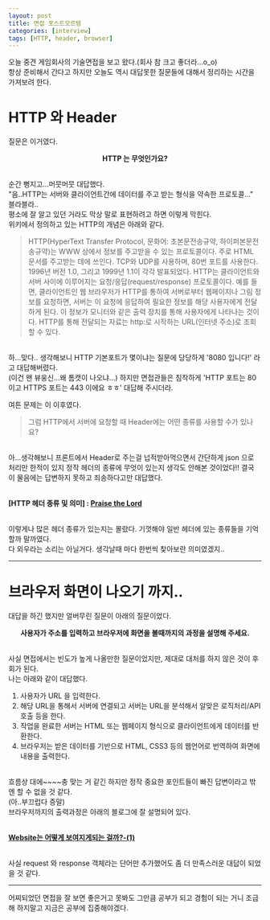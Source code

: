 ```yaml
---
layout: post
title: 면접 포스트모르템
categories: [interview]
tags: [HTTP, header, browser]
---
```


오늘 중견 게임회사의 기술면접을 보고 왔다.(회사 참 크고 좋더라...o_o)<br>
항상 준비해서 간다고 하지만 오늘도 역시 대답못한 질문들에 대해서 정리하는 시간을 가져보려 한다.

# HTTP 와 Header
질문은 이거였다.<br>

**<div style="text-align:center;">HTTP 는 무엇인가요?</div>**
<br>

순간 뻥지고...머뭇머뭇 대답했다.<br>
"음..HTTP는 서버와 클라이언트간에 데이터를 주고 받는 형식을 약속한 프로토콜..." 블라블라..<br>
평소에 잘 알고 있던 거라도 막상 말로 표현하려고 하면 이렇게 막힌다.<br>
위키에서 정의하고 있는 HTTP의 개념은 아래와 같다.

>HTTP(HyperText Transfer Protocol, 문화어: 초본문전송규약, 하이퍼본문전송규약)는 WWW 상에서 정보를 주고받을 수 있는 프로토콜이다. 주로 HTML 문서를 주고받는 데에 쓰인다. TCP와 UDP를 사용하며, 80번 포트를 사용한다. 1996년 버전 1.0, 그리고 1999년 1.1이 각각 발표되었다.
HTTP는 클라이언트와 서버 사이에 이루어지는 요청/응답(request/response) 프로토콜이다. 예를 들면, 클라이언트인 웹 브라우저가 HTTP를 통하여 서버로부터 웹페이지나 그림 정보를 요청하면, 서버는 이 요청에 응답하여 필요한 정보를 해당 사용자에게 전달하게 된다. 이 정보가 모니터와 같은 출력 장치를 통해 사용자에게 나타나는 것이다.
HTTP를 통해 전달되는 자료는 http:로 시작하는 URL(인터넷 주소)로 조회할 수 있다.

<br>
하...맞다.. 생각해보니 HTTP 기본포트가 몇이냐는 질문에 당당하게 '8080 입니다!' 라고 대답해버렸다.<br>
(이건 왠 뷰웅신...왜 톰캣이 나오냐...) 하지만 면접관들은 침착하게 'HTTP 포트는 80 이고 HTTPS 포트는 443 이에요 ㅎㅎ' 대답해 주시더라.<br>

여튼 문제는 이 이후였다.

>그럼 HTTP에서 서버에 요청할 때 Header에는 어떤 종류를 사용할 수가 있나요?

<br>
아...생각해보니 프론트에서 Header로 주는걸 넙적받아먹으면서 간단하게 json 으로 처리만 한적이 있지 정작 헤더의 종류에 무엇이 있는지 생각도 안해본 것이었다!! 결국 이 물음에는 답변하지 못하고 죄송하다고만 대답했다.<br><br>

**[HTTP 헤더 종류 및 의미] : [Praise the Lord]("http://prayer15.tistory.com/entry/http-header")**

<br>
이렇게나 많은 헤더 종류가 있는지는 몰랐다. 기껏해야 일반 헤더에 있는 종류들을 기억할까 말까였다.<br>
다 외우라는 소리는 아닐거다. 생각날때 마다 한번씩 찾아보란 의미였겠지..<br>

----

# 브라우저 화면이 나오기 까지..

대답을 하긴 했지만 얼버무린 질문이 아래의 질문이었다.<br>

**<div style="text-align:center">사용자가 주소를 입력하고 브라우저에 화면을 볼때까지의 과정을 설명해 주세요.</div>**

<br>
사실 면접에서는 빈도가 높게 나올만한 질문이었지만, 제대로 대처를 하지 않은 것이 후회가 된다.<br>
나는 아래와 같이 대답했다.<br>

1. 사용자가 URL 을 입력한다.
2. 해당 URL을 통해서 서버에 연결되고 서버는 URL을 분석해서 알맞은 로직처리/API 호출 등을 한다.
3. 작업을 완료한 서버는 HTML 또는 웹페이지 형식으로 클라이언트에게 데이터를 반환한다.
4. 브라우저는 받은 데이터를 기반으로 HTML, CSS3 등의 웹언어로 번역하여 화면에 내용을 출력한다.

<br>
흐름상 대에~~~~충 맞는 거 같긴 하지만 정작 중요한 포인트들이 빠진 답변이라고 밖엔 할 수 없을 것 같다.<br>
(아..부끄럽다 증말)<br>
브라우저까지의 출력과정은 아래의 블로그에 잘 설명되어 있다.<br><br>

**[Website는 어떻게 보여지게되는 걸까?-(1)]("https://medium.com/@pks2974/website%EB%8A%94-%EC%96%B4%EB%96%BB%EA%B2%8C-%EB%B3%B4%EC%97%AC%EC%A7%80%EA%B2%8C%EB%90%98%EB%8A%94-%EA%B1%B8%EA%B9%8C-1-108009d4bdb")**

<br>
사실 request 와 response 객체라는 단어만 추가했어도 좀 더 만족스러운 대답이 되었을 것 같다.<br>

----

어찌되었던 면접을 잘 보면 좋은거고 못봐도 그만큼 공부가 되고 경험이 되는 거니 조급해 하지말고 지금은 공부에 집중해야겠다.
